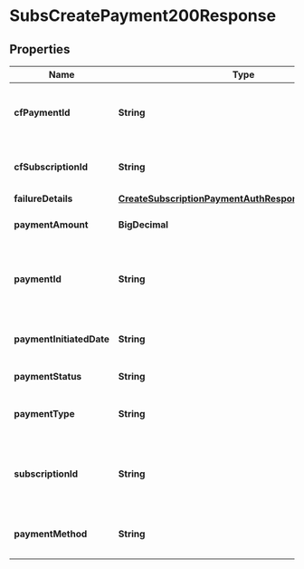 

# SubsCreatePayment200Response


## Properties

| Name | Type | Description | Notes |
|------------ | ------------- | ------------- | -------------|
|**cfPaymentId** | **String** | Cashfree subscription payment reference number |  [optional] |
|**cfSubscriptionId** | **String** | Cashfree subscription reference number |  [optional] |
|**failureDetails** | [**CreateSubscriptionPaymentAuthResponseFailureDetails**](CreateSubscriptionPaymentAuthResponseFailureDetails.md) |  |  [optional] |
|**paymentAmount** | **BigDecimal** | The charge amount of the payment. |  [optional] |
|**paymentId** | **String** | A unique ID passed by merchant for identifying the transaction. |  [optional] |
|**paymentInitiatedDate** | **String** | The date on which the payment was initiated. |  [optional] |
|**paymentStatus** | **String** | Status of the payment. |  [optional] |
|**paymentType** | **String** | Payment type. Can be AUTH or CHARGE. |  [optional] |
|**subscriptionId** | **String** | A unique ID passed by merchant for identifying the subscription. |  [optional] |
|**paymentMethod** | **String** | Payment method used for the authorization. |  [optional] |




